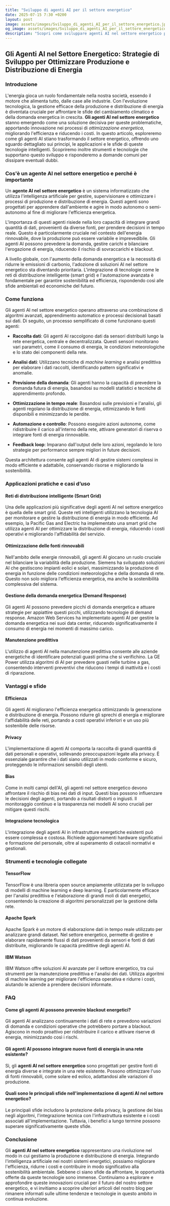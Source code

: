 ```yaml
---
title: "Sviluppo di agenti AI per il settore energetico"
date: 2025-07-15 7:30 +0200
layout: post
image: assets/images/Sviluppo_di_agenti_AI_per_il_settore_energetico.jpg
og_image: assets/images/Sviluppo_di_agenti_AI_per_il_settore_energetico.jpg
description: "Scopri come sviluppare agenti AI nel settore energetico per ottimizzare la produzione e distribuzione di energia in modo intelligente ed efficiente."
---
```


## Gli Agenti AI nel Settore Energetico: Strategie di Sviluppo per Ottimizzare Produzione e Distribuzione di Energia

### Introduzione

L'energia gioca un ruolo fondamentale nella nostra società, essendo il motore che alimenta tutto, dalle case alle industrie. Con l'evoluzione tecnologica, la gestione efficace della produzione e distribuzione di energia è diventata cruciale per affrontare le sfide del cambiamento climatico e della domanda energetica in crescita. **Gli agenti AI nel settore energetico** stanno emergendo come una soluzione decisiva per queste problematiche, apportando innovazione nei processi di *ottimizzazione energetica*, migliorando l'efficienza e riducendo i costi. In questo articolo, esploreremo come gli agenti AI stiano trasformando il settore energetico, offrendo uno sguardo dettagliato sui principi, le applicazioni e le sfide di queste tecnologie intelligenti. Scopriremo inoltre strumenti e tecnologie che supportano questo sviluppo e risponderemo a domande comuni per dissipare eventuali dubbi.

### Cos'è un agente AI nel settore energetico e perché è importante

Un **agente AI nel settore energetico** è un sistema informatizzato che utilizza l'intelligenza artificiale per gestire, supervisionare e ottimizzare i processi di produzione e distribuzione di energia. Questi agenti sono progettati per apprendere dall'ambiente e agire in modo autonomo o semi-autonomo al fine di migliorare l'efficienza energetica.

L'importanza di questi agenti risiede nella loro capacità di integrare grandi quantità di dati, provenienti da diverse fonti, per prendere decisioni in tempo reale. Questo è particolarmente cruciale nel contesto dell'energia rinnovabile, dove la produzione può essere variabile e imprevedibile. Gli agenti AI possono prevedere la domanda, gestire carichi e bilanciare l'erogazione di energia, riducendo il rischio di sovraccarichi e blackout.

A livello globale, con l'aumento della domanda energetica e la necessità di ridurre le emissioni di carbonio, l'adozione di soluzioni AI nel settore energetico sta diventando prioritaria. L'integrazione di tecnologie come le reti di distribuzione intelligente (smart grid) e l'automazione avanzata è fondamentale per garantire sostenibilità ed efficienza, rispondendo così alle sfide ambientali ed economiche del futuro.

### Come funziona

Gli agenti AI nel settore energetico operano attraverso una combinazione di algoritmi avanzati, apprendimento automatico e processi decisionali basati sui dati. Di seguito, un processo semplificato di come funzionano questi agenti:

- **Raccolta dati**: Gli agenti AI raccolgono dati da sensori distribuiti lungo la rete energetica, centrale e decentralizzata. Questi sensori monitorano vari parametri, come il consumo di energia, le condizioni meteorologiche e lo stato dei componenti della rete.

- **Analisi dati**: Utilizzano tecniche di *machine learning* e analisi predittiva per elaborare i dati raccolti, identificando pattern significativi e anomalie.

- **Previsione della domanda**: Gli agenti hanno la capacità di prevedere la domanda futura di energia, basandosi su modelli statistici e tecniche di apprendimento profondo.

- **Ottimizzazione in tempo reale**: Basandosi sulle previsioni e l'analisi, gli agenti regolano la distribuzione di energia, ottimizzando le fonti disponibili e minimizzando le perdite.

- **Automazione e controllo**: Possono eseguire azioni autonome, come ridistribuire il carico all'interno della rete, attivare generatori di riserva o integrare fonti di energia rinnovabile.

- **Feedback loop**: Imparano dall'output delle loro azioni, regolando le loro strategie per performance sempre migliori in future decisioni.

Questa architettura consente agli agenti AI di gestire sistemi complessi in modo efficiente e adattabile, conservando risorse e migliorando la sostenibilità.

### Applicazioni pratiche e casi d’uso

#### Reti di distribuzione intelligente (Smart Grid)

Una delle applicazioni più significative degli agenti AI nel settore energetico è quella delle smart grid. Queste reti intelligenti utilizzano la tecnologia AI per monitorare e gestire la distribuzione di energia in modo efficiente. Ad esempio, la Pacific Gas and Electric ha implementato una smart grid che utilizza agenti AI per ottimizzare la distribuzione di energia, riducendo i costi operativi e migliorando l'affidabilità del servizio.

#### Ottimizzazione delle fonti rinnovabili

Nell'ambito delle energie rinnovabili, gli agenti AI giocano un ruolo cruciale nel bilanciare la variabilità della produzione. Siemens ha sviluppato soluzioni AI che gestiscono impianti eolici e solari, massimizzando la produzione di energia in funzione delle condizioni meteorologiche e della domanda di rete. Questo non solo migliora l'efficienza energetica, ma anche la sostenibilità complessiva del sistema.

#### Gestione della domanda energetica (Demand Response)

Gli agenti AI possono prevedere picchi di domanda energetica e attuare strategie per appiattire questi picchi, utilizzando tecnologie di demand response. Amazon Web Services ha implementato agenti AI per gestire la domanda energetica nei suoi data center, riducendo significativamente il consumo di energia nei momenti di massimo carico.

#### Manutenzione predittiva

L'utilizzo di agenti AI nella manutenzione predittiva consente alle aziende energetiche di identificare potenziali guasti prima che si verifichino. La GE Power utilizza algoritmi di AI per prevedere guasti nelle turbine a gas, consentendo interventi preventivi che riducono i tempi di inattività e i costi di riparazione.

### Vantaggi e sfide

#### Efficienza

Gli agenti AI migliorano l'efficienza energetica ottimizzando la generazione e distribuzione di energia. Possono ridurre gli sprechi di energia e migliorare l'affidabilità delle reti, portando a costi operativi inferiori e un uso più sostenibile delle risorse.

#### Privacy

L'implementazione di agenti AI comporta la raccolta di grandi quantità di dati personali e operativi, sollevando preoccupazioni legate alla privacy. È essenziale garantire che i dati siano utilizzati in modo conforme e sicuro, proteggendo le informazioni sensibili degli utenti.

#### Bias

Come in molti campi dell'AI, gli agenti nel settore energetico devono affrontare il rischio di bias nei dati di input. Questi bias possono influenzare le decisioni degli agenti, portando a risultati distorti o ingiusti. Il monitoraggio continuo e la trasparenza nei modelli AI sono cruciali per mitigare questi rischi.

#### Integrazione tecnologica

L'integrazione degli agenti AI in infrastrutture energetiche esistenti può essere complessa e costosa. Richiede aggiornamenti hardware significativi e formazione del personale, oltre al superamento di ostacoli normativi e gestionali.

### Strumenti e tecnologie collegate

#### TensorFlow

TensorFlow è una libreria open source ampiamente utilizzata per lo sviluppo di modelli di machine learning e deep learning. È particolarmente efficace per l'analisi predittiva e l'elaborazione di grandi moli di dati energetici, consentendo la creazione di algoritmi personalizzati per la gestione della rete.

#### Apache Spark

Apache Spark è un motore di elaborazione dati in tempo reale utilizzato per analizzare grandi dataset. Nel settore energetico, permette di gestire e elaborare rapidamente flussi di dati provenienti da sensori e fonti di dati distribuite, migliorando le capacità predittive degli agenti AI.

#### IBM Watson

IBM Watson offre soluzioni AI avanzate per il settore energetico, tra cui strumenti per la manutenzione predittiva e l'analisi dei dati. Utilizza algoritmi di machine learning per migliorare l'efficienza operativa e ridurre i costi, aiutando le aziende a prendere decisioni informate.

### FAQ

#### Come gli agenti AI possono prevenire blackout energetici?

Gli agenti AI analizzano continuamente i dati di rete e prevedono variazioni di domanda e condizioni operative che potrebbero portare a blackout. Agiscono in modo proattivo per ridistribuire il carico e attivare riserve di energia, minimizzando così i rischi.

#### Gli agenti AI possono integrare nuove fonti di energia in una rete esistente?

Sì, gli **agenti AI nel settore energetico** sono progettati per gestire fonti di energia diverse e integrate in una rete esistente. Possono ottimizzare l'uso di fonti rinnovabili, come solare ed eolico, adattandosi alle variazioni di produzione.

#### Quali sono le principali sfide nell'implementazione di agenti AI nel settore energetico?

Le principali sfide includono la protezione della privacy, la gestione dei bias negli algoritmi, l'integrazione tecnica con l'infrastruttura esistente e i costi associati all'implementazione. Tuttavia, i benefici a lungo termine possono superare significativamente queste sfide.

### Conclusione

Gli **agenti AI nel settore energetico** rappresentano una rivoluzione nel modo in cui gestiamo la produzione e distribuzione di energia. Integrando l'intelligenza artificiale nei nostri sistemi energetici, possiamo migliorare l'efficienza, ridurre i costi e contribuire in modo significativo alla sostenibilità ambientale. Sebbene ci siano sfide da affrontare, le opportunità offerte da queste tecnologie sono immense. Continuiamo a esplorare e approfondire queste innovazioni cruciali per il futuro del nostro settore energetico, e vi invitiamo a scoprire ulteriori articoli del nostro blog per rimanere informati sulle ultime tendenze e tecnologie in questo ambito in continua evoluzione.